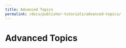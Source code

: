 ```yaml
---
title: Advanced Topics
permalink: /docs/publisher-tutorials/advanced-topics/
---
```


# Advanced Topics